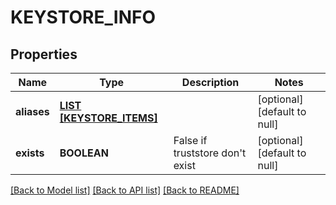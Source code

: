 # KEYSTORE_INFO

## Properties
Name | Type | Description | Notes
------------ | ------------- | ------------- | -------------
**aliases** | [**LIST [KEYSTORE_ITEMS]**](KeystoreItems.md) |  | [optional] [default to null]
**exists** | **BOOLEAN** | False if truststore don&#39;t exist | [optional] [default to null]

[[Back to Model list]](../README.md#documentation-for-models) [[Back to API list]](../README.md#documentation-for-api-endpoints) [[Back to README]](../README.md)


